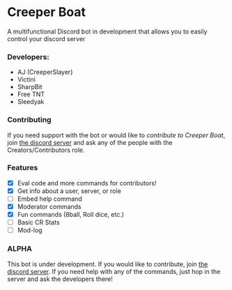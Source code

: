 # Creeper Boat
A multifunctional Discord bot in development that allows you to easily control your discord server

### Developers:
- AJ (CreeperSlayer)
- Victini
- SharpBit
- Free TNT
- Sleedyak

### Contributing
If you need support with the bot or would like to *contribute to Creeper Boat*, join [the discord server](https://discord.gg/hEPxEX6) and ask any of the people with the Creators/Contributors role.

### Features
- [x] Eval code and more commands for contributors!
- [x] Get info about a user, server, or role
- [ ] Embed help command
- [x] Moderator commands
- [x] Fun commands (8ball, Roll dice, etc.)
- [ ] Basic CR Stats
- [ ] Mod-log

### ALPHA
This bot is under development. If you would like to contribute, join [the discord server](https://discord.gg/hEPxEX6). If you need help with any of the commands, just hop in the server and ask the developers there!
